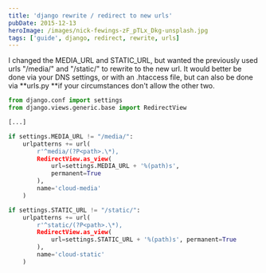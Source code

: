 ```yaml
---
title: 'django rewrite / redirect to new urls'
pubDate: 2015-12-13
heroImage: /images/nick-fewings-zF_pTLx_Dkg-unsplash.jpg
tags: ['guide', django, redirect, rewrite, urls]
---
```


I changed the MEDIA_URL and STATIC_URL, but wanted the previously used urls "/media/" and "/static/" to rewrite to the new url. It would better be done via your DNS settings, or with an .htaccess file, but can also be done via **urls.py **if your circumstances don't allow the other two.

```python
from django.conf import settings
from django.views.generic.base import RedirectView

[...]

if settings.MEDIA_URL != "/media/":
    urlpatterns += url(
        r'^media/(?P<path>.\*),
        RedirectView.as_view(
            url=settings.MEDIA_URL + '%(path)s',
            permanent=True
        ),
        name='cloud-media'
    )

if settings.STATIC_URL != "/static/":
    urlpatterns += url(
        r'^static/(?P<path>.\*),
        RedirectView.as_view(
            url=settings.STATIC_URL + '%(path)s', permanent=True
        ),
        name='cloud-static'
    )
```
